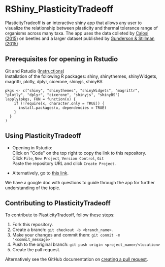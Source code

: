 # RShiny_PlasticityTradeoff

PlasticityTradeoff is an interactive shiny app that allows any user to visualize the relationship between plasticity and thermal tolerance range of organisms across many taxa. The app uses the data colleted by [Calosi (2015)](https://royalsocietypublishing.org/doi/10.1098/rsbl.2007.0408) on beetles and a larger dataset published by [Gunderson & Stillman (2015)](https://royalsocietypublishing.org/doi/full/10.1098/rspb.2015.0401)

## Prerequisites for opening in Rstudio
Git and Rstudio ([Instructions](https://resources.github.com/whitepapers/github-and-rstudio/))  
Installation of the following R packages:
shiny, shinythemes, shinyWidgets, magrittr, plotly, dplyr, cicerone, shinyjs, shinyBS

```
pkgs <- c("shiny", "shinythemes", "shinyWidgets", "magrittr", "plotly", "dplyr", "cicerone", "shinyjs", "shinyBS")
lapply(pkgs, FUN = function(x) {
    if (!require(x, character.only = TRUE)) {
      install.packages(x, dependencies = TRUE)
    }
  }
)
```

## Using PlasticityTradeoff
* Opening in Rstudio:  
Click on "Code" on the top right to copy the link to this repository.  
Click ```File```, ```New Project```, ```Version Control```, ```Git```  
Paste the repository URL and click ```Create Project```.

* Alternatively, go to [this link](https://huckley.shinyapps.io/RShiny_PlasticityTradeoff/).

We have a google doc with questions to guide through the app for further understanding of the topic.

## Contributing to PlasticityTradeoff
<!--- If your README is long or you have some specific process or steps you want contributors to follow, consider creating a separate CONTRIBUTING.md file--->
To contribute to PlasticityTradeoff, follow these steps:

1. Fork this repository.
2. Create a branch: `git checkout -b <branch_name>`.
3. Make your changes and commit them: `git commit -m '<commit_message>'`
4. Push to the original branch: `git push origin <project_name>/<location>`
5. Create the pull request.

Alternatively see the GitHub documentation on [creating a pull request](https://help.github.com/en/github/collaborating-with-issues-and-pull-requests/creating-a-pull-request).
